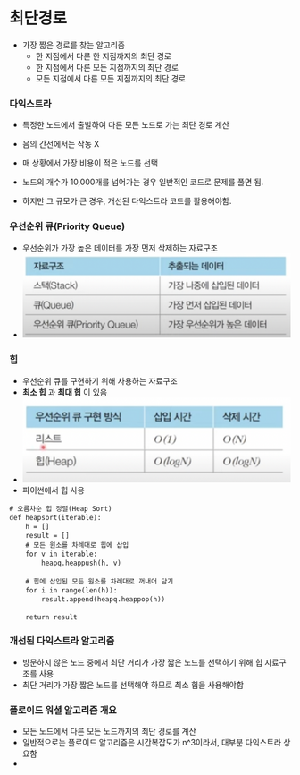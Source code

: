 # 최단경로 
* 가장 짧은 경로를 찾는 알고리즘
  * 한 지점에서 다른 한 지점까지의 최단 경로
  * 한 지점에서 다른 모든 지점까지의 최단 경로
  * 모든 지점에서 다른 모든 지점까지의 최단 경로

### 다익스트라
* 특정한 노드에서 출발하여 다른 모든 노드로 가는 최단 경로 계산
* 음의 간선에서는 작동 X
* 매 상황에서 가장 비용이 적은 노드를 선택

* 노드의 개수가 10,000개를 넘어가는 경우 일반적인 코드로 문제를 풀면 됨.
* 하지만 그 규모가 큰 경우, 개선된 다익스트라 코드를 활용해야함.

### 우선순위 큐(Priority Queue)
* 우선순위가 가장 높은 데이터를 가장 먼저 삭제하는 자료구조
* ![우선순위 큐](pri.png)

### 힙
* 우선순위 큐를 구현하기 위해 사용하는 자료구조
* **최소 힙** 과 **최대 힙** 이 있음
* ![HEAP](heap.png)
* 파이썬에서 힙 사용
<pre><code># 오름차순 힙 정렬(Heap Sort)
def heapsort(iterable):
    h = []
    result = []
    # 모든 원소를 차례대로 힙에 삽입
    for v in iterable:
        heapq.heappush(h, v)

    # 힙에 삽입된 모든 원소를 차례대로 꺼내어 담기
    for i in range(len(h)):
        result.append(heapq.heappop(h))

    return result
</code></pre>


### 개선된 다익스트라 알고리즘
* 방문하지 않은 노드 중에서 최단 거리가 가장 짧은 노드를 선택하기 위해 힙 자료구조를 사용
* 최단 거리가 가장 짧은 노드를 선택해야 하므로 최소 힙을 사용해야함

### 플로이드 워셜 알고리즘 개요
* 모든 노드에서 다른 모든 노드까지의 최단 경로를 계산
* 일반적으로는 플로이드 알고리즘은 시간복잡도가 n^3이라서, 대부분 다익스트라 상요함
* 
